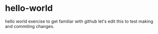 # hello-world
hello world exercise to get familiar with github
let's edit this to test making and commiting changes.
